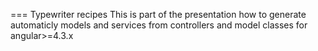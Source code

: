 === Typewriter recipes
This is part of the presentation how to generate automaticly models and services from controllers and model classes for angular>=4.3.x